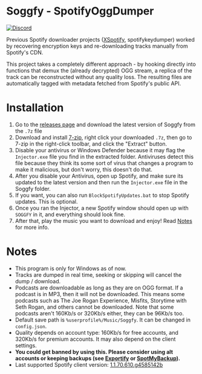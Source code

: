 # Soggfy - SpotifyOggDumper
[![Discord](https://discord.com/api/guilds/897274718942531594/widget.png)](https://discord.gg/syc9aMDVBf)

Previous Spotify downloader projects ([XSpotify](https://web.archive.org/web/20200303145624/https://github.com/meik97/XSpotify), spotifykeydumper) worked by recovering encryption keys and re-downloading tracks manually from Spotify's CDN.

This project takes a completely different approach - by hooking directly into functions that demux the (already decrypted) OGG stream, a replica of the track can be reconstructed without any quality loss. The resulting files are automatically tagged with metadata fetched from Spotify's public API.

# Installation
1. Go to the [releases page](https://github.com/Rafiuth/Soggfy/releases) and download the latest version of Soggfy from the `.7z` file
2. Download and install [7-zip](https://7-zip.org), right click your downloaded `.7z`, then go to 7-zip in the right-click toolbar, and click the "Extract" button.
3. Disable your antivirus or Windows Defender because it may flag the `Injector.exe` file you find in the extracted folder. Antiviruses detect this file because they think its some sort of virus that changes a program to make it malicious, but don't worry, this doesn't do that.
4. After you disable your Antivirus, open up Spotify, and make sure its updated to the latest version and then run the `Injector.exe` file in the Soggfy folder.
5. If you want, you can also run `BlockSpotifyUpdates.bat` to stop Spotify updates. This is optional.
6. Once you ran the Injector, a new Spotify window should open up with `SOGGFY` in it, and everything should look fine.
7. After that, play the music you want to download and enjoy! Read [Notes](https://github.com/Rafiuth/Soggfy#Notes) for more info.

# Notes
- This program is only for Windows as of now.
- Tracks are dumped in real time, seeking or skipping will cancel the dump / download.
- Podcasts are downloadable as long as they are on OGG format. If a podcast is in MP3, then it will not be downloaded. This means some podcasts such as The Joe Rogan Experience, Misfits, Storytime with Seth Rogan, and others cannot be downloaded. Note that some podcasts aren't 160Kb/s or 320Kb/s either, they can be 96Kb/s too.
- Default save path is `%userprofile%/Music/Soggfy`. It can be changed in `config.json`.
- Quality depends on account type: 160Kb/s for free accounts, and 320Kb/s for premium accounts. It may also depend on the client settings.
- **You could get banned by using this. Please consider using alt accounts or keeping backups (see [Exportify](https://watsonbox.github.io/exportify) or [SpotMyBackup](http://www.spotmybackup.com)).**
- Last supported Spotify client version: [1.1.70.610.g4585142b](https://upgrade.scdn.co/upgrade/client/win32-x86/spotify_installer-1.1.70.610.g4585142b-8.exe)

